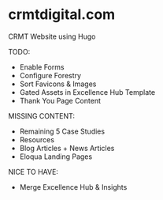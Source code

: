 # crmtdigital.com
CRMT Website using Hugo

TODO:
* Enable Forms
* Configure Forestry
* Sort Favicons & Images
* Gated Assets in Excellence Hub Template
* Thank You Page Content

MISSING CONTENT:
* Remaining 5 Case Studies
* Resources
* Blog Articles + News Articles
* Eloqua Landing Pages

NICE TO HAVE:
* Merge Excellence Hub & Insights